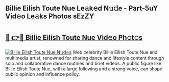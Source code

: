 ## Billie Eilish Toute Nue Le𝚊k𝚎d N𝚞𝚍e - Part-5uY Vid𝚎o Le𝚊ks Photos sEzZY

# <h2><a href="http://fbao3yf.evod.top/?m=Billie+Eilish+Toute+Nue">🔗 👉🔴 Billie Eilish Toute Nue Vid𝚎o Ph𝚘t𝚘s</a></h2>

[![Billie Eilish Toute Nue N𝚞d𝚎s](https://i.imgur.com/8V9OHl7.gif)](http://fbao3yf.evod.top/?m=Billie+Eilish+Toute+Nue)
Web celebrity Billie Eilish Toute Nue and multimedia artist, renowned for sharing dance and lifestyle content through solo and collaborative dance routines and brief videos. A public figure like Billie Eilish Toute Nue, with a large following and a strong voice, can shape public opinion and influence policy. 
